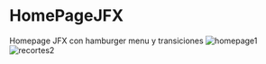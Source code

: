 # HomePageJFX
Homepage JFX con hamburger menu y transiciones
![homepage1](https://user-images.githubusercontent.com/35290259/48639001-8646f000-e9d2-11e8-8082-f203df00a45e.PNG)
![recortes2](https://user-images.githubusercontent.com/35290259/48639006-89da7700-e9d2-11e8-87df-7bf3f277e31a.PNG)
